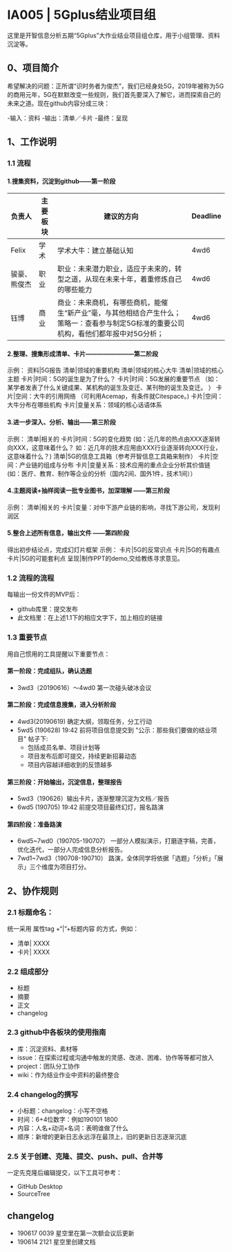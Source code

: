 # IA005 | 5Gplus结业项目组

这里是开智信息分析五期“5Gplus”大作业结业项目组仓库，用于小组管理、资料沉淀等。

## 0、项目简介

希望解决的问题：正所谓“识时务者为俊杰”，我们已经身处5G，2019年被称为5G的商用元年，5G在默默改变一些规则，我们首先要深入了解它，进而探索自己的未来之道。现在github内容分成三块：

   -输入：资料
   -输出：清单／卡片
   -最终：呈现

## 1、工作说明

### 1.1 流程

#### 1.搜集资料，沉淀到github——第一阶段

| 负责人  | 主要板块	  | 建议的方向  | 	Deadline  | 
| ---  | --- | --- | --- | 
| Felix	  | 学术  | 	学术大牛：建立基础认知	  | 4wd6  | 
| 骏豪、熊俊杰	  | 职业	  | 职业：未来潜力职业，适应于未来的，转型之道，从现在未来十年，着重修炼自己的哪些能力	  | 4wd6  | 
| 钰博	  | 商业	  | 商业：未来商机，有哪些商机，能催生“新产业”毫，与其他相结合产生什么；策略一：查看参与制定5G标准的重要公司机构，看他们都年报中对5G分析；  | 	4wd6  | 

#### 2.整理、搜集形成清单、卡片————————第二阶段
示例：
   资料|5G报告
   清单|领域的重要机构
   清单|领域的核心大牛
清单|领域的核心主题
卡片|时间：5G的诞生是为了什么？
卡片|时间：5G发展的重要节点
（如：某学者发表了什么关键成果、某机构的诞生及变迁、某刊物的诞生及变迁。 ）
卡片|空间：大牛的引用网络
（可利用Acemap，有条件就Citespace。)
卡片|空间：大牛分布在哪些机构
卡片|变量关系：领域的核心话语体系

#### 3.进一步深入、分析、输出——第三阶段
示例：
清单|相关的
卡片|时间：5G的变化趋势
(如：近几年的热点由XXX逐渐转向XXX，这意味着什么？
如：近几年的技术应用由XXX行业逐渐转向XXX行业，这意味着什么？)
清单|5G的信息工具箱（参考开智信息工具箱来制作）
卡片|空间：产业链的组成与分布
卡片|变量关系：技术应用的重点企业分析其价值链
(如：医疗、教育、制作等企业的分析（国内2间、国外1件，技术1间））

#### 4.主题阅读+抽样阅读一批专业图书，加深理解 ——第三阶段
示例：
清单|相关的
卡片|变量：对中下游产业链的影响，寻找下游公司，发现利润区

#### 5.整合上述所有信息，输出文件 ——第四阶段
得出初步结论点，完成幻灯片框架
示例：
卡片|5G的反常识点
卡片|5G的有趣点
卡片|5G的可能套利点
呈现|制作PPT的demo,交给教练寻求意见。


### 1.2 流程的流程

每输出一份文件的MVP后：

- github库里：提交发布
- 此文档里：在上述1.1下的相应文字下，加上相应的链接

### 1.3 重要节点

用自己惯用的工具提醒以下重要节点：

#### 第一阶段：完成组队，确认选题

- 3wd3（20190616）～4wd0 第一次碰头破冰会议

#### 第二阶段：完成信息搜集，进入分析阶段

- 4wd3(20190619) 确定大纲，领取任务，分工行动
- 5wd5 (190628) 19:42 前将项目信息提交到 "公示：那些我们要做的结业项目" 帖子下:
    - 包括成员名单、项目计划等
    - 项目发布后即可提交，持续更新招募动态
    - 项目内容越详细收到的反馈越多

#### 第三阶段：开始输出，沉淀信息，整理报告

- 5wd3（190626）输出卡片，逐渐整理沉淀为文档／报告
- 6wd5 (190705) 19:42 前提交项目最终幻灯，报名路演

#### 第四阶段：准备路演

- 6wd5~7wd0（190705-190707） 一部分人模拟演示，打磨逐字稿，完善，优化迭代，一部分人完成信息分析报告。
- 7wd1~7wd3（190708-190710） 路演，全体同学将依据「选题」「分析」「展示」三个维度为项目打分。

## 2、协作规则

### 2.1 标题命名：

统一采用 属性tag +“|”+标题内容 的方式，例如：

- 清单| XXXX
- 卡片| XXXX

### 2.2 组成部分

- 标题
- 摘要
- 正文
- changelog

### 2.3 github中各板块的使用指南

- 库：沉淀资料、素材等
- issue：在探索过程或沟通中触发的灵感、改进、困难、协作等等都可放入
- project：团队分工协作
- wiki：作为结业作业中资料的最终整合

### 2.4 changelog的撰写

- 小标题：changelog：小写不空格
- 时间：6+4位数字：例如190101 1800
- 内容：人名+动词+名词：表明谁做了什么
- 顺序：新增的更新日志永远浮在最顶上，旧的更新日志逐渐沉底

### 2.5 关于创建、克隆、提交、push、pull、合并等

一定先克隆后编辑提交，以下工具可参考：

- GitHub Desktop
- SourceTree

## changelog
   -  190617 0039 星空里在第一次额会议后更新
   -  190614 2121 星空里创建文档
